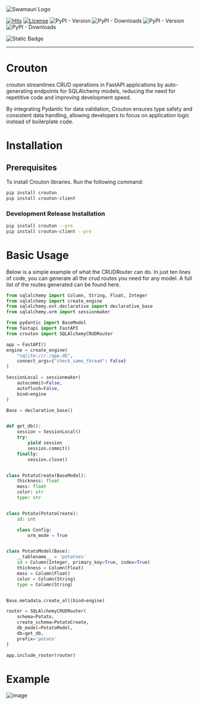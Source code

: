 ![Swamauri Logo](https://res.cloudinary.com/dbjmpekvl/image/upload/v1730099724/Swarmauri-logo-lockup-2048x757_hww01w.png)



[![Hits](https://hits.sh/github.com/swarmauri/swarmakit.svg)](https://hits.sh/github.com/swarmauri/crouton/)
[![License](https://img.shields.io/badge/License-Apache_2.0-blue.svg)](https://opensource.org/licenses/Apache-2.0)
![PyPI - Version](https://img.shields.io/pypi/v/crouton?label=Crouton)
![PyPI - Downloads](https://img.shields.io/pypi/dm/crouton?label=Crouton%20Downloads)
![PyPI - Version](https://img.shields.io/pypi/v/crouton-client?label=Crouton-Client)
![PyPI - Downloads](https://img.shields.io/pypi/dm/crouton-client?label=Crouton-Client%20Downloads)





![Static Badge](https://img.shields.io/badge/Python-3776AB?style=for-the-badge&logo=python&labelColor=black)


---

# Crouton

crouton streamlines CRUD operations in FastAPI applications by auto-generating endpoints for SQLAlchemy models, reducing the need for repetitive code and improving development speed.

By integrating Pydantic for data validation, Crouton ensures type safety and consistent data handling, allowing developers to focus on application logic instead of boilerplate code.

# Installation

## Prerequisites

To install Crouton libraries. Run the following command:

```bash
pip install crouton
pip install crouton-client
```

### Development Release Installation
```bash
pip install crouton --pre
pip install crouton-client --pre
```

# Basic Usage
Below is a simple example of what the CRUDRouter can do. In just ten lines of code, you can generate all the crud routes you need for any model. A full list of the routes generated can be found here.

```python
from sqlalchemy import Column, String, Float, Integer
from sqlalchemy import create_engine
from sqlalchemy.ext.declarative import declarative_base
from sqlalchemy.orm import sessionmaker

from pydantic import BaseModel
from fastapi import FastAPI
from crouton import SQLAlchemyCRUDRouter

app = FastAPI()
engine = create_engine(
    "sqlite:///./app.db",
    connect_args={"check_same_thread": False}
)

SessionLocal = sessionmaker(
    autocommit=False,
    autoflush=False,
    bind=engine
)

Base = declarative_base()


def get_db():
    session = SessionLocal()
    try:
        yield session
        session.commit()
    finally:
        session.close()


class PotatoCreate(BaseModel):
    thickness: float
    mass: float
    color: str
    type: str


class Potato(PotatoCreate):
    id: int

    class Config:
        orm_mode = True


class PotatoModel(Base):
    __tablename__ = 'potatoes'
    id = Column(Integer, primary_key=True, index=True)
    thickness = Column(Float)
    mass = Column(Float)
    color = Column(String)
    type = Column(String)


Base.metadata.create_all(bind=engine)

router = SQLAlchemyCRUDRouter(
    schema=Potato,
    create_schema=PotatoCreate,
    db_model=PotatoModel,
    db=get_db,
    prefix='potato'
)

app.include_router(router)

```

# Example
![image](https://github.com/user-attachments/assets/22e6ce3a-6eb1-4a80-a37f-93fef545b49e)
